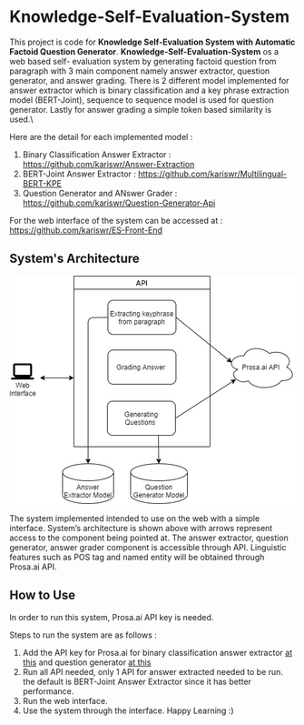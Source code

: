 # Knowledge-Self-Evaluation-System

This project is code for **Knowledge Self-Evaluation System with Automatic Factoid Question Generator**. **Knowledge-Self-Evaluation-System** os a web based self-
evaluation system by generating factoid question from paragraph with 3 main component namely answer extractor, question generator, and answer grading. There is 2 different model implemented for answer extractor which is binary classification and a key phrase extraction model (BERT-Joint), sequence to sequence model is used for question generator. Lastly for answer grading a simple token based similarity is used.\

Here are the detail for each implemented model :
1. Binary Classification Answer Extractor : https://github.com/kariswr/Answer-Extraction
2. BERT-Joint Answer Extractor : https://github.com/kariswr/Multilingual-BERT-KPE
3. Question Generator and ANswer Grader : https://github.com/kariswr/Question-Generator-Api

For the web interface of the system can be accessed at : https://github.com/kariswr/ES-Front-End

## System's Architecture

![System's Architecture](https://github.com/kariswr/Knowledge-Self-Evaluation-System/blob/main/System's%20Architecture.jpg)

The system implemented intended to use on the web with a simple interface. System’s architecture is shown above with arrows represent access to the component being pointed
at. The answer extractor, question generator, answer grader component is accessible through API. Linguistic features such as POS tag and named entity will be obtained through Prosa.ai API.

## How to Use

In order to run this system, Prosa.ai API key is needed.

Steps to run the system are as follows :
1. Add the API key for Prosa.ai for binary classification answer extractor [at this](https://github.com/kariswr/Answer-Extraction/blob/main/src/preprocess/external_pos_ner.py#L6) and question generator [at this](https://github.com/kariswr/Question-Generator-Api/blob/master/src/preprocess/call_external_api.py#L6)
2. Run all API needed, only 1 API for answer extracted needed to be run. the default is BERT-Joint Answer Extractor since it has better performance.
3. Run the web interface.
4. Use the system through the interface. Happy Learning :)


